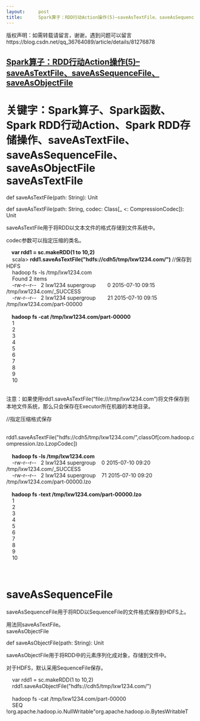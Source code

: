 ```yaml
---
layout:     post
title:      Spark算子：RDD行动Action操作(5)–saveAsTextFile、saveAsSequenceFile、saveAsObjectFile
---
```

<div id="article_content" class="article_content clearfix csdn-tracking-statistics" data-pid="blog" data-mod="popu_307" data-dsm="post">
								<div class="article-copyright">
					版权声明：如需转载请留言，谢谢，遇到问题可以留言					https://blog.csdn.net/qq_36764089/article/details/81276878				</div>
								            <link rel="stylesheet" href="https://csdnimg.cn/release/phoenix/template/css/ck_htmledit_views-f76675cdea.css">
						<div class="htmledit_views" id="content_views">
                <h2><a href="http://lxw1234.com/archives/2015/07/402.htm" rel="nofollow">Spark算子：RDD行动Action操作(5)–saveAsTextFile、saveAsSequenceFile、saveAsObjectFile </a></h2>

<h1>关键字：Spark算子、Spark函数、Spark RDD行动Action、Spark RDD存储操作、saveAsTextFile、saveAsSequenceFile、saveAsObjectFile<br>
saveAsTextFile</h1>

<p>def saveAsTextFile(path: String): Unit</p>

<p>def saveAsTextFile(path: String, codec: Class[_ &lt;: CompressionCodec]): Unit</p>

<p>saveAsTextFile用于将RDD以文本文件的格式存储到文件系统中。</p>

<p>codec参数可以指定压缩的类名。</p>

<p> <strong>   var rdd1 = sc.makeRDD(1 to 10,2)</strong><br>
    scala&gt; <strong>rdd1.saveAsTextFile("hdfs://cdh5/tmp/lxw1234.com/") </strong>//保存到HDFS<br>
    hadoop fs -ls /tmp/lxw1234.com<br>
    Found 2 items<br>
    -rw-r--r--   2 lxw1234 supergroup        0 2015-07-10 09:15 /tmp/lxw1234.com/_SUCCESS<br>
    -rw-r--r--   2 lxw1234 supergroup        21 2015-07-10 09:15 /tmp/lxw1234.com/part-00000<br>
     <br>
  <strong>  hadoop fs -cat /tmp/lxw1234.com/part-00000</strong><br>
    1<br>
    2<br>
    3<br>
    4<br>
    5<br>
    6<br>
    7<br>
    8<br>
    9<br>
    10<br>
     </p>

<p>注意：如果使用rdd1.saveAsTextFile(“file:///tmp/lxw1234.com”)将文件保存到本地文件系统，那么只会保存在Executor所在机器的本地目录。</p>

<p>//指定压缩格式保存</p>

<p>    rdd1.saveAsTextFile("hdfs://cdh5/tmp/lxw1234.com/",classOf[com.hadoop.compression.lzo.LzopCodec])<br>
     <br>
   <strong> hadoop fs -ls /tmp/lxw1234.com</strong><br>
    -rw-r--r--   2 lxw1234 supergroup    0 2015-07-10 09:20 /tmp/lxw1234.com/_SUCCESS<br>
    -rw-r--r--   2 lxw1234 supergroup    71 2015-07-10 09:20 /tmp/lxw1234.com/part-00000.lzo<br>
     <br>
  <strong>  hadoop fs -text /tmp/lxw1234.com/part-00000.lzo</strong><br>
    1<br>
    2<br>
    3<br>
    4<br>
    5<br>
    6<br>
    7<br>
    8<br>
    9<br>
    10<br>
     <br>
     </p>

<h1>saveAsSequenceFile</h1>

<p>saveAsSequenceFile用于将RDD以SequenceFile的文件格式保存到HDFS上。</p>

<p>用法同saveAsTextFile。<br>
saveAsObjectFile</p>

<p>def saveAsObjectFile(path: String): Unit</p>

<p>saveAsObjectFile用于将RDD中的元素序列化成对象，存储到文件中。</p>

<p>对于HDFS，默认采用SequenceFile保存。</p>

<p>    var rdd1 = sc.makeRDD(1 to 10,2)<br>
    rdd1.saveAsObjectFile("hdfs://cdh5/tmp/lxw1234.com/")<br>
     <br>
    hadoop fs -cat /tmp/lxw1234.com/part-00000<br>
    SEQ !org.apache.hadoop.io.NullWritable"org.apache.hadoop.io.BytesWritableT</p>

<p> </p>            </div>
                </div>